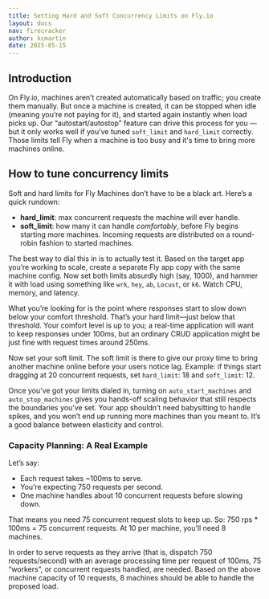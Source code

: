 ```yaml
---
title: Setting Hard and Soft Concurrency Limits on Fly.io
layout: docs
nav: firecracker
author: kcmartin
date: 2025-05-15
---
```


## Introduction

On Fly.io, machines aren’t created automatically based on traffic; you create them manually. But once a machine is created, it can be stopped when idle (meaning you’re not paying for it), and started again instantly when load picks up. Our “autostart/autostop” feature can drive this process for you — but it only works well if you’ve tuned `soft_limit` and `hard_limit` correctly. Those limits tell Fly when a machine is too busy and it's time to bring more machines online.

## How to tune concurrency limits

Soft and hard limits for Fly Machines don’t have to be a black art. Here’s a quick rundown:

- **hard_limit**: max concurrent requests the machine will ever handle.
- **soft_limit**: how many it can handle _comfortably_, before Fly begins starting more machines. Incoming requests are distributed on a round-robin fashion to started machines.

The best way to dial this in is to actually test it. Based on the target app you’re working to scale, create a separate Fly app copy with the same machine config. Now set both limits absurdly high (say, 1000), and hammer it with load using something like `wrk`, `hey`, `ab`, `Locust`, or `k6`. Watch CPU, memory, and latency.

What you’re looking for is the point where responses start to slow down below your comfort threshold. That’s your hard limit—just below that threshold. Your comfort level is up to you; a real-time application will want to keep responses under 100ms, but an ordinary CRUD application might be just fine with request times around 250ms.

Now set your soft limit. The soft limit is there to give our proxy time to bring another machine online before your users notice lag. Example: if things start dragging at 20 concurrent requests, set `hard_limit`: 18 and `soft_limit`: 12.

Once you’ve got your limits dialed in, turning on `auto_start_machines` and `auto_stop_machines` gives you hands-off scaling behavior that still respects the boundaries you’ve set. Your app shouldn’t need babysitting to handle spikes, and you won’t end up running more machines than you meant to. It’s a good balance between elasticity and control.

### Capacity Planning: A Real Example

Let’s say:

- Each request takes ~100ms to serve.
- You’re expecting 750 requests per second.
- One machine handles about 10 concurrent requests before slowing down.

That means you need 75 concurrent request slots to keep up. So: 750 rps * 100ms = 75 concurrent requests. At 10 per machine, you’ll need 8 machines.

In order to serve requests as they arrive (that is, dispatch 750 requests/second) with an average processing time per request of 100ms, 75 “workers”, or concurrent requests handled, are needed. Based on the above machine capacity of 10 requests, 8 machines should be able to handle the proposed load.
